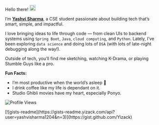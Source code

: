<p>
  Hello there!  <img src="https://github.com/user-attachments/assets/a9cf602f-9d39-4b74-a3a2-4997e940d36c" width="20"/>
</p>

I’m **[Yashvi Sharma](https://yashvisharma1204.github.io/yashvi/)**, a CSE student passionate about building tech that’s smart, simple, and impactful.

I love bringing ideas to life through code — from clean UIs to backend systems using `Spring Boot`, `Java`, `cloud computing`, and `Python`. 
Lately, I’ve been exploring `data science` and doing lots of `DSA` (with lots of late-night debugging along the way!).

Outside of tech, you’ll find me sketching, watching K-Drama, or playing Stumble Guys like a pro.

**Fun Facts:**
- I’m most productive when the world’s asleep 🌙
- I drink coffee like my life is dependant on it.
- Studio Ghibli movies have my heart, especially Ponyo.

<p align="left">
  <img src="https://komarev.com/ghpvc/?username=yashvisharma1204&label=Profile%20views&color=0e75b6&style=flat" alt="Profile Views" />
</p> 
<script src="https://gist.github.com/yashvisharma1204/d8579ae538d3d6ca99f36fac6ace6221.js"></script>
[![gists-readme](https://gists-readme.yizack.com/api?user=yashvisharma1204&n=3)](https://gist.github.com/Yizack)
